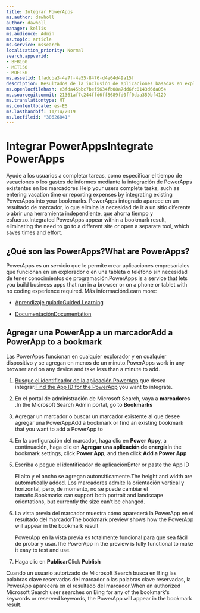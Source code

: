 ```yaml
---
title: Integrar PowerApps
ms.author: dawholl
author: dawholl
manager: kellis
ms.audience: Admin
ms.topic: article
ms.service: mssearch
localization_priority: Normal
search.appverid:
- BFB160
- MET150
- MOE150
ms.assetid: 1fadcba3-4a7f-4a55-8476-d4e64d49a15f
description: Resultados de la inclusión de aplicaciones basadas en explorador en marcadores resultados de Microsoft Search
ms.openlocfilehash: e3fda45bbc7bef5634fb08a7dd6fc0143d6da054
ms.sourcegitcommit: 21361af7c244ffd6ff8689fd0ff0daa359bf4129
ms.translationtype: MT
ms.contentlocale: es-ES
ms.lasthandoff: 11/14/2019
ms.locfileid: "38626841"
---
```

# <a name="integrate-powerapps"></a><span data-ttu-id="6e70c-103">Integrar PowerApps</span><span class="sxs-lookup"><span data-stu-id="6e70c-103">Integrate PowerApps</span></span>
   
<span data-ttu-id="6e70c-104">Ayude a los usuarios a completar tareas, como especificar el tiempo de vacaciones o los gastos de informes mediante la integración de PowerApps existentes en los marcadores.</span><span class="sxs-lookup"><span data-stu-id="6e70c-104">Help your users complete tasks, such as entering vacation time or reporting expenses by integrating existing PowerApps into your bookmarks.</span></span> <span data-ttu-id="6e70c-105">PowerApps integrado aparece en un resultado de marcador, lo que elimina la necesidad de ir a un sitio diferente o abrir una herramienta independiente, que ahorra tiempo y esfuerzo.</span><span class="sxs-lookup"><span data-stu-id="6e70c-105">Integrated PowerApps appear within a bookmark result, eliminating the need to go to a different site or open a separate tool, which saves times and effort.</span></span>
  
## <a name="what-are-powerapps"></a><span data-ttu-id="6e70c-106">¿Qué son las PowerApps?</span><span class="sxs-lookup"><span data-stu-id="6e70c-106">What are PowerApps?</span></span>

<span data-ttu-id="6e70c-107">PowerApps es un servicio que le permite crear aplicaciones empresariales que funcionan en un explorador o en una tableta o teléfono sin necesidad de tener conocimientos de programación.</span><span class="sxs-lookup"><span data-stu-id="6e70c-107">PowerApps is a service that lets you build business apps that run in a browser or on a phone or tablet with no coding experience required.</span></span> <span data-ttu-id="6e70c-108">Más información:</span><span class="sxs-lookup"><span data-stu-id="6e70c-108">Learn more:</span></span>
  
- [<span data-ttu-id="6e70c-109">Aprendizaje guiado</span><span class="sxs-lookup"><span data-stu-id="6e70c-109">Guided Learning</span></span>](https://docs.microsoft.com/learn/browse/?products=powerapps)
    
- [<span data-ttu-id="6e70c-110">Documentación</span><span class="sxs-lookup"><span data-stu-id="6e70c-110">Documentation</span></span>](https://docs.microsoft.com/powerapps/)
    
## <a name="add-a-powerapp-to-a-bookmark"></a><span data-ttu-id="6e70c-111">Agregar una PowerApp a un marcador</span><span class="sxs-lookup"><span data-stu-id="6e70c-111">Add a PowerApp to a bookmark</span></span>

<span data-ttu-id="6e70c-112">Las PowerApps funcionan en cualquier explorador y en cualquier dispositivo y se agregan en menos de un minuto.</span><span class="sxs-lookup"><span data-stu-id="6e70c-112">PowerApps work in any browser and on any device and take less than a minute to add.</span></span>
  
1. <span data-ttu-id="6e70c-113">[Busque el identificador de la aplicación PowerApp](https://docs.microsoft.com/powerapps/maker/canvas-apps/get-sessionid#get-an-app-id) que desea integrar.</span><span class="sxs-lookup"><span data-stu-id="6e70c-113">[Find the App ID for the PowerApp](https://docs.microsoft.com/powerapps/maker/canvas-apps/get-sessionid#get-an-app-id) you want to integrate.</span></span>
    
2. <span data-ttu-id="6e70c-114">En el portal de administración de Microsoft Search, vaya a **marcadores** .</span><span class="sxs-lookup"><span data-stu-id="6e70c-114">In the Microsoft Search Admin portal, go to **Bookmarks**</span></span>
    
3. <span data-ttu-id="6e70c-115">Agregar un marcador o buscar un marcador existente al que desee agregar una PowerApp</span><span class="sxs-lookup"><span data-stu-id="6e70c-115">Add a bookmark or find an existing bookmark that you want to add a PowerApp to</span></span>
    
4. <span data-ttu-id="6e70c-116">En la configuración del marcador, haga clic en **Power App**y, a continuación, haga clic en **Agregar una aplicación de energía**</span><span class="sxs-lookup"><span data-stu-id="6e70c-116">In the bookmark settings, click **Power App**, and then click **Add a Power App**</span></span>
    
5. <span data-ttu-id="6e70c-117">Escriba o pegue el identificador de aplicación</span><span class="sxs-lookup"><span data-stu-id="6e70c-117">Enter or paste the App ID</span></span>
    
    <span data-ttu-id="6e70c-118">El alto y el ancho se agregan automáticamente.</span><span class="sxs-lookup"><span data-stu-id="6e70c-118">The height and width are automatically added.</span></span> <span data-ttu-id="6e70c-119">Los marcadores admite la orientación vertical y horizontal, pero, de momento, no se puede cambiar el tamaño.</span><span class="sxs-lookup"><span data-stu-id="6e70c-119">Bookmarks can support both portrait and landscape orientations, but currently the size can't be changed.</span></span>
    
6. <span data-ttu-id="6e70c-120">La vista previa del marcador muestra cómo aparecerá la PowerApp en el resultado del marcador</span><span class="sxs-lookup"><span data-stu-id="6e70c-120">The bookmark preview shows how the PowerApp will appear in the bookmark result</span></span>
    
    <span data-ttu-id="6e70c-121">PowerApp en la vista previa es totalmente funcional para que sea fácil de probar y usar.</span><span class="sxs-lookup"><span data-stu-id="6e70c-121">The PowerApp in the preview is fully functional to make it easy to test and use.</span></span>
    
7. <span data-ttu-id="6e70c-122">Haga clic en **Publicar**</span><span class="sxs-lookup"><span data-stu-id="6e70c-122">Click **Publish**</span></span>
    
<span data-ttu-id="6e70c-123">Cuando un usuario autorizado de Microsoft Search busca en Bing las palabras clave reservadas del marcador o las palabras clave reservadas, la PowerApp aparecerá en el resultado del marcador.</span><span class="sxs-lookup"><span data-stu-id="6e70c-123">When an authorized Microsoft Search user searches on Bing for any of the bookmark's keywords or reserved keywords, the PowerApp will appear in the bookmark result.</span></span>
